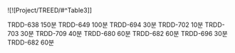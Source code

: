![![Project/TREED/#^Table3]]

TRDD-638 150분
TRDD-649 100분
TRDD-694 30분
TRDD-702 10분
TRDD-703 30분
TRDD-709 40분
TRDD-680 60분
TRDD-682 60분
TRDD-696 30분
TRDD-682 60분
           


